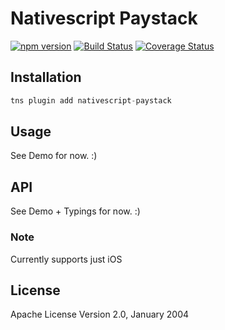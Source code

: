 # Nativescript Paystack
[![npm version](https://badge.fury.io/js/nativescript-paystack.svg)](https://badge.fury.io/js/nativescript-paystack)
[![Build Status](https://travis-ci.org/jogboms/nativescript-paystack.svg?branch=master)](https://travis-ci.org/jogboms/nativescript-paystack)
[![Coverage Status](https://coveralls.io/repos/github/jogboms/nativescript-paystack/badge.svg?branch=master&cacheBuster=1)](https://coveralls.io/github/jogboms/nativescript-paystack?branch=master)


## Installation

```javascript
tns plugin add nativescript-paystack
```

## Usage 
	
See Demo for now. :)

## API
See Demo + Typings for now. :)

### Note
Currently supports just iOS
 
## License

Apache License Version 2.0, January 2004
